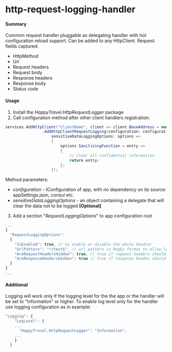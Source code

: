 # http-request-logging-handler

#### Summary
Common request handler pluggable as delegating handler with hot configuration reload support.
Can be added to any HttpClient.
Request fields captured:
- HttpMethod
- Url
- Request headers
- Request body
- Response headers
- Response body
- Status code

#### Usage
1. Install the _HappyTravel.HttpRequestLogger_ package
2. Call configuration method after other client handlers registration:

```cs
services.AddHttpClient("ClientName", client => client.BaseAddress = new Uri("https://api-url"))
                .AddHttpClientRequestLogging(configuration: configuration,
                    sensitiveDataLoggingOptions: options =>
                    {
                        options.SanitizingFunction = entry =>
                        {
                            // Clear all confidential information
                            return entry;
                        };
                    });
```

Method parameters:
- _configuration_ - IConfiguration of app, with no dependency on its source: appSettings.json, consul etc.
- _sensitiveDataLoggingOptions_ - an object containing a delegate that will clear the data not to be logged **[Optional]**

3. Add a section "_RequestLoggingOptions_" to app configuration root

```js
...
{
  "RequestLoggingOptions": 
  {
    "IsEnabled": true, // to enable or disable the whole handler
    "UrlPattern": "*/test$", // url pattern in RegEx format to allow logging [Optional]
    "AreRequestHeadersHidden": true, // true if request headers should not be logged [Optional]
    "AreResponseHeadersHidden": true // true if response heades should not be logged [Optional]
  }
}
...
```

#### Additional
Logging will work only if the logging level for the the app or the handler will be set to "Information" or higher.
To enable log level only for the handler use logging configuration as in example:

```js
"Logging": {
    "LogLevel": {
    ...
      "HappyTravel.HttpRequestLogger": "Information",
    ...
    }
  }
```
